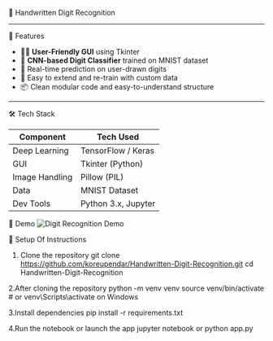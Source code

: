 
 🧠 Handwritten Digit Recognition

-----------------------------------------------------------------------------------------------------------

 🚀 Features

- 🧑‍🎨 **User-Friendly GUI** using Tkinter
- 🤖 **CNN-based Digit Classifier** trained on MNIST dataset
- 🧪 Real-time prediction on user-drawn digits
- 💾 Easy to extend and re-train with custom data
- 📦 Clean modular code and easy-to-understand structure

---------------------------------------------------------------------------------------------

 🛠️ Tech Stack

| Component      | Tech Used           |
|----------------|---------------------|
| Deep Learning  | TensorFlow / Keras  |
| GUI            | Tkinter (Python)    |
| Image Handling | Pillow (PIL)        |
| Data           | MNIST Dataset       |
| Dev Tools      | Python 3.x, Jupyter |


 📸 Demo
![Digit Recognition Demo](https://user-images.githubusercontent.com/your-placeholder/demo.gif)


 🔧 Setup Of Instructions
 
1. Clone the repository
   git clone https://github.com/koreupendar/Handwritten-Digit-Recognition.git
   cd Handwritten-Digit-Recognition

2.After cloning the repository
  python -m venv venv
  source venv/bin/activate  # or venv\Scripts\activate on Windows
  
3.Install dependencies
  pip install -r requirements.txt
  
4.Run the notebook or launch the app
  jupyter notebook or python app.py


